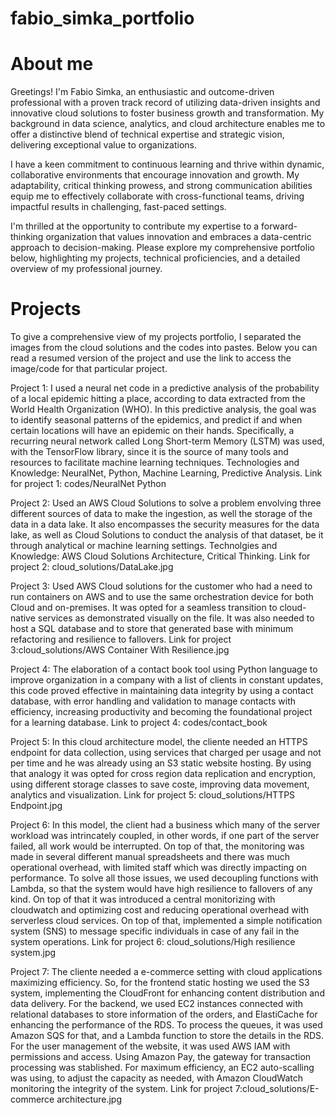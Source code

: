 # fabio_simka_portfolio
# About me
Greetings! I'm Fabio Simka, an enthusiastic and outcome-driven professional with a proven track record of utilizing data-driven insights and innovative cloud solutions to foster business growth and transformation. My background in data science, analytics, and cloud architecture enables me to offer a distinctive blend of technical expertise and strategic vision, delivering exceptional value to organizations.

I have a keen commitment to continuous learning and thrive within dynamic, collaborative environments that encourage innovation and growth. My adaptability, critical thinking prowess, and strong communication abilities equip me to effectively collaborate with cross-functional teams, driving impactful results in challenging, fast-paced settings.

I'm thrilled at the opportunity to contribute my expertise to a forward-thinking organization that values innovation and embraces a data-centric approach to decision-making. Please explore my comprehensive portfolio below, highlighting my projects, technical proficiencies, and a detailed overview of my professional journey.
# Projects
To give a comprehensive view of my projects portfolio, I separated the images from the cloud solutions and the codes into pastes. Below you can read a resumed version of the project and use the link to access the image/code for that particular project. 

Project 1: I used a neural net code in a predictive analysis of the probability of a local epidemic hitting a place, according to data extracted from the World Health Organization (WHO). In this predictive analysis, the goal was to identify seasonal patterns of the epidemics, and predict if and when certain locations will have an epidemic on their hands. Specifically, a recurring neural network called Long Short-term Memory (LSTM) was used, with the TensorFlow library, since it is the source of many tools and resources to facilitate machine learning techniques. Technologies and Knowledge: NeuralNet, Python, Machine Learning, Predictive Analysis. Link for project 1: codes/NeuralNet Python

Project 2: Used an AWS Cloud Solutions to solve a problem envolving three different sources of data to make the ingestion, as well the storage of the data in a data lake. It also encompasses the security measures for the data lake, as well as Cloud Solutions to conduct the analysis of that dataset, be it through analytical or machine learning settings. Technolgies and Knowledge: AWS Cloud Solutions Architecture, Critical Thinking. Link for project 2: cloud_solutions/DataLake.jpg

Project 3: Used AWS Cloud solutions for the customer who had a need to run containers on AWS and to use the same orchestration device for both Cloud and on-premises. It was opted for a seamless transition to cloud-native services as demonstrated visually on the file. It was also needed to host a SQL database and to store that generated base with minimum refactoring and resilience to fallovers. Link for project 3:cloud_solutions/AWS Container With Resilience.jpg

Project 4: The elaboration of a contact book tool using Python language to improve organization in a company with a list of clients in constant updates, this code proved effective in maintaining data integrity by using a contact database, with error handling and validation to manage contacts with efficiency, increasing productivity and becoming the foundational project for a learning database. Link to project 4: codes/contact_book

Project 5: In this cloud architecture model, the cliente needed an HTTPS endpoint for data collection, using services that charged per usage and not per time and he was already using an S3 static website hosting. By using that analogy it was opted for cross region data replication and encryption, using different storage classes to save coste, improving data movement, analytics and visualization. Link for project 5: cloud_solutions/HTTPS Endpoint.jpg

Project 6: In this model, the client had a business which many of the server workload was intrincately coupled, in other words, if one part of the server failed, all work would be interrupted. On top of that, the monitoring was made in several different manual spreadsheets and there was much operational overhead, with limited staff which was directly impacting on performance. To solve all those issues, we used decoupling functions with Lambda, so that the system would have high resilience to fallovers of any kind. On top of that it was introduced a central monitorizing with cloudwatch and optimizing cost and reducing operational overhead with serverless cloud services. On top of that, implemented a simple notification system (SNS) to message specific individuals in case of any fail in the system operations. Link for project 6: cloud_solutions/High resilience system.jpg

Project 7: The cliente needed a e-commerce setting with cloud applications maximizing efficiency. So, for the frontend static hosting we used the S3 system, implementing the CloudFront for enhancing content distribution and data delivery. For the backend, we used EC2 instances connected with relational databases to store information of the orders, and ElastiCache for enhancing the performance of the RDS. To process the queues, it was used Amazon SQS for that, and a Lambda function to store the details in the RDS. For the user management of the website, it was used AWS IAM with permissions and access. Using Amazon Pay, the gateway for transaction processing was stablished. For maximum efficiency, an EC2 auto-scalling was using, to adjust the capacity as needed, with Amazon CloudWatch monitoring the integrity of the system. Link for project 7:cloud_solutions/E-commerce architecture.jpg
